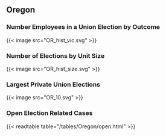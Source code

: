 ##  Oregon

### Number Employees in a Union Election by Outcome
{{< image src="OR_hist_vic.svg" >}}

### Number of Elections by Unit Size
{{< image src="OR_hist_size.svg" >}}

### Largest Private Union Elections
{{< image src="OR_10.svg" >}}

### Open Election Related Cases
{{< readtable table="/tables/Oregon/open.html" >}}

